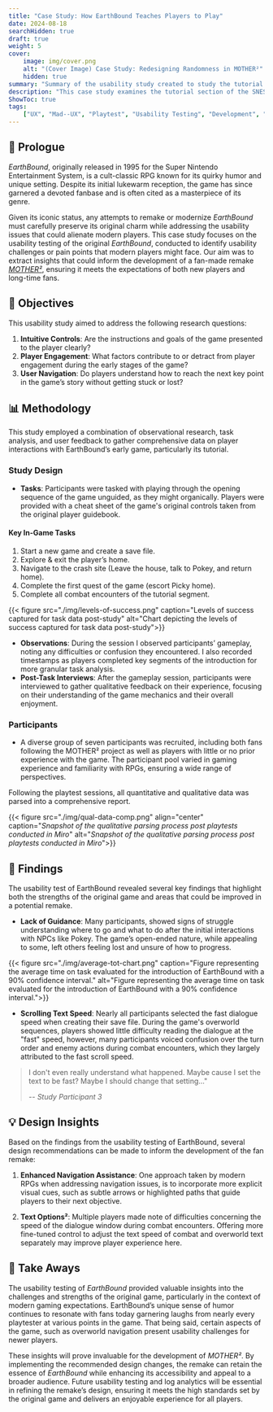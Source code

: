 ```yaml
---
title: "Case Study: How EarthBound Teaches Players to Play"
date: 2024-08-18
searchHidden: true
draft: true
weight: 5
cover:
    image: img/cover.png
    alt: "(Cover Image) Case Study: Redesigning Randomness in MOTHER²"
    hidden: true
summary: "Summary of the usability study created to study the tutorial of _EathBound_ for the summer term of my user experience capstone. 🧑‍🔬🎮️"
description: "This case study examines the tutorial section of the SNES game EarthBound, highlighting key areas such as navigation and UI controls that should be refined in the fan remake MOTHER² to enhance accessibility for modern players while preserving the game's unique charm. 🧑‍🔬🎮️"
ShowToc: true
tags:
    ["UX", "Mad--UX", "Playtest", "Usability Testing", "Development", "MOTHER²"]
---
```


## 📜 **Prologue**

_EarthBound_, originally released in 1995 for the Super Nintendo Entertainment System, is a cult-classic RPG known for its quirky humor and unique setting. Despite its initial lukewarm reception, the game has since garnered a devoted fanbase and is often cited as a masterpiece of its genre.

Given its iconic status, any attempts to remake or modernize _EarthBound_ must carefully preserve its original charm while addressing the usability issues that could alienate modern players. This case study focuses on the usability testing of the original _EarthBound_, conducted to identify usability challenges or pain points that modern players might face. Our aim was to extract insights that could inform the development of a fan-made remake [_MOTHER²_](../../games/mothersquared/), ensuring it meets the expectations of both new players and long-time fans.

## 🎯 **Objectives**

This usability study aimed to address the following research questions:

1. **Intuitive Controls**: Are the instructions and goals of the game presented to the player clearly?
2. **Player Engagement**: What factors contribute to or detract from player engagement during the early stages of the game?
3. **User Navigation**: Do players understand how to reach the next key point in the game’s story without getting stuck or lost?

## 📊 **Methodology**

This study employed a combination of observational research, task analysis, and user feedback to gather comprehensive data on player interactions with EarthBound’s early game, particularly its tutorial.

### **Study Design**

-   **Tasks**: Participants were tasked with playing through the opening sequence of the game unguided, as they might organically. Players were provided with a cheat sheet of the game's original controls taken from the original player guidebook.

#### Key In-Game Tasks

1. Start a new game and create a save file.
2. Explore & exit the player’s home.
3. Navigate to the crash site (Leave the house, talk to Pokey, and return home).
4. Complete the first quest of the game (escort Picky home).
5. Complete all combat encounters of the tutorial segment.

{{< figure src="./img/levels-of-success.png" caption="Levels of success captured for task data post-study" alt="Chart depicting the levels of success captured for task data post-study">}}

-   **Observations**: During the session I observed participants’ gameplay, noting any difficulties or confusion they encountered. I also recorded timestamps as players completed key segments of the introduction for more granular task analysis.
-   **Post-Task Interviews**: After the gameplay session, participants were interviewed to gather qualitative feedback on their experience, focusing on their understanding of the game mechanics and their overall enjoyment.

### **Participants**

-   A diverse group of seven participants was recruited, including both fans following the MOTHER² project as well as players with little or no prior experience with the game. The participant pool varied in gaming experience and familiarity with RPGs, ensuring a wide range of perspectives.

Following the playtest sessions, all quantitative and qualitative data was parsed into a comprehensive report.

{{< figure src="./img/qual-data-comp.png" align="center" caption="_Snapshot of the qualitative parsing process post playtests conducted in Miro_" alt="_Snapshot of the qualitative parsing process post playtests conducted in Miro_">}}

## 🔎 **Findings**

The usability test of EarthBound revealed several key findings that highlight both the strengths of the original game and areas that could be improved in a potential remake.

-   **Lack of Guidance**: Many participants, showed signs of struggle understanding where to go and what to do after the initial interactions with NPCs like Pokey. The game’s open-ended nature, while appealing to some, left others feeling lost and unsure of how to progress.

{{< figure src="./img/average-tot-chart.png" caption="Figure representing the average time on task evaluated for the introduction of EarthBound with a 90% confidence interval." alt="Figure representing the average time on task evaluated for the introduction of EarthBound with a 90% confidence interval.">}}

-   **Scrolling Text Speed**: Nearly all participants selected the fast dialogue speed when creating their save file. During the game's overworld sequences, players showed little difficulty reading the dialogue at the "fast" speed, however, many participants voiced confusion over the turn order and enemy actions during combat encounters, which they largely attributed to the fast scroll speed.

> I don't even really understand what happened. Maybe cause I set the text to be fast? Maybe I should change that setting..."
>
> -- <cite>Study Participant 3</cite>

## 💡 **Design Insights**

Based on the findings from the usability testing of EarthBound, several design recommendations can be made to inform the development of the fan remake:

1. **Enhanced Navigation Assistance**: One approach taken by modern RPGs when addressing navigation issues, is to incorporate more explicit visual cues, such as subtle arrows or highlighted paths that guide players to their next objective.

2. **Text Options²**: Multiple players made note of difficulties concerning the speed of the dialogue window during combat encounters. Offering more fine-tuned control to adjust the text speed of combat and overworld text separately may improve player experience here.

## 🎒 **Take Aways**

The usability testing of _EarthBound_ provided valuable insights into the challenges and strengths of the original game, particularly in the context of modern gaming expectations. EarthBound’s unique sense of humor continues to resonate with fans today garnering laughs from nearly every playtester at various points in the game. That being said, certain aspects of the game, such as overworld navigation present usability challenges for newer players.

These insights will prove invaluable for the development of _MOTHER²_. By implementing the recommended design changes, the remake can retain the essence of _EarthBound_ while enhancing its accessibility and appeal to a broader audience. Future usability testing and log analytics will be essential in refining the remake’s design, ensuring it meets the high standards set by the original game and delivers an enjoyable experience for all players.
